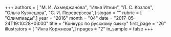 +++
authors = [ "М. И. Ахмеджанова", "Илья Иткин", "Л. С. Козлов", "Ольга Кузнецова", "С. И. Переверзева",]
slogan = ""
rubric = [ "Олимпиады",]
year = "2016"
month = "04"
date = "2017-05-24T19:10:28+03:00"
title = "Конкурс по русскому языку"
first_page = "26"
illustrators = [ "Инга Коржнева",]
npages = "2"
in_sample = false
+++
